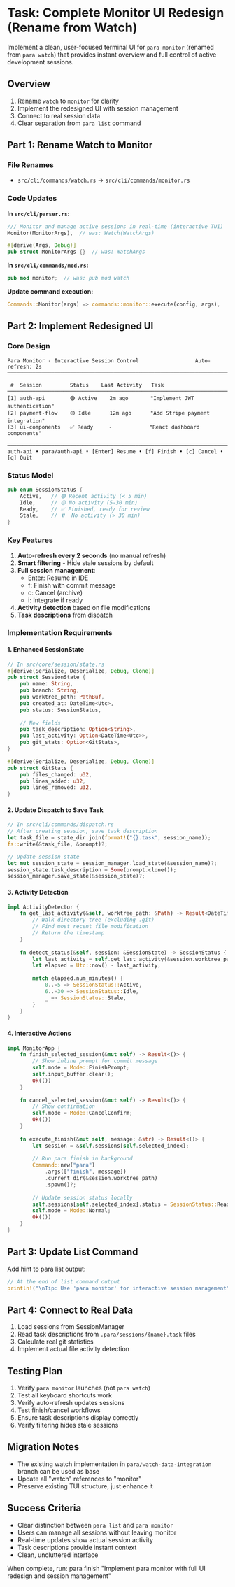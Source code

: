 # Task: Complete Monitor UI Redesign (Rename from Watch)

Implement a clean, user-focused terminal UI for `para monitor` (renamed from `para watch`) that provides instant overview and full control of active development sessions.

## Overview
1. Rename `watch` to `monitor` for clarity
2. Implement the redesigned UI with session management
3. Connect to real session data
4. Clear separation from `para list` command

## Part 1: Rename Watch to Monitor

### File Renames
- `src/cli/commands/watch.rs` → `src/cli/commands/monitor.rs`

### Code Updates

**In `src/cli/parser.rs`:**
```rust
/// Monitor and manage active sessions in real-time (interactive TUI)
Monitor(MonitorArgs),  // was: Watch(WatchArgs)

#[derive(Args, Debug)]
pub struct MonitorArgs {}  // was: WatchArgs
```

**In `src/cli/commands/mod.rs`:**
```rust
pub mod monitor;  // was: pub mod watch
```

**Update command execution:**
```rust
Commands::Monitor(args) => commands::monitor::execute(config, args),
```

## Part 2: Implement Redesigned UI

### Core Design
```
Para Monitor - Interactive Session Control                  Auto-refresh: 2s
────────────────────────────────────────────────────────────────────────────────

 #  Session         Status    Last Activity   Task
───────────────────────────────────────────────────────────────────────────────
[1] auth-api        🟢 Active    2m ago       "Implement JWT authentication"
[2] payment-flow    🟡 Idle      12m ago      "Add Stripe payment integration"  
[3] ui-components   ✅ Ready     -            "React dashboard components"

────────────────────────────────────────────────────────────────────────────────
auth-api • para/auth-api • [Enter] Resume • [f] Finish • [c] Cancel • [q] Quit
```

### Status Model
```rust
pub enum SessionStatus {
    Active,   // 🟢 Recent activity (< 5 min)
    Idle,     // 🟡 No activity (5-30 min)  
    Ready,    // ✅ Finished, ready for review
    Stale,    // ⏸️  No activity (> 30 min)
}
```

### Key Features

1. **Auto-refresh every 2 seconds** (no manual refresh)
2. **Smart filtering** - Hide stale sessions by default
3. **Full session management**:
   - Enter: Resume in IDE
   - f: Finish with commit message
   - c: Cancel (archive)
   - i: Integrate if ready
4. **Activity detection** based on file modifications
5. **Task descriptions** from dispatch

### Implementation Requirements

#### 1. Enhanced SessionState
```rust
// In src/core/session/state.rs
#[derive(Serialize, Deserialize, Debug, Clone)]
pub struct SessionState {
    pub name: String,
    pub branch: String,
    pub worktree_path: PathBuf,
    pub created_at: DateTime<Utc>,
    pub status: SessionStatus,
    
    // New fields
    pub task_description: Option<String>,
    pub last_activity: Option<DateTime<Utc>>,
    pub git_stats: Option<GitStats>,
}

#[derive(Serialize, Deserialize, Debug, Clone)]
pub struct GitStats {
    pub files_changed: u32,
    pub lines_added: u32,
    pub lines_removed: u32,
}
```

#### 2. Update Dispatch to Save Task
```rust
// In src/cli/commands/dispatch.rs
// After creating session, save task description
let task_file = state_dir.join(format!("{}.task", session_name));
fs::write(&task_file, &prompt)?;

// Update session state
let mut session_state = session_manager.load_state(&session_name)?;
session_state.task_description = Some(prompt.clone());
session_manager.save_state(&session_state)?;
```

#### 3. Activity Detection
```rust
impl ActivityDetector {
    fn get_last_activity(&self, worktree_path: &Path) -> Result<DateTime<Utc>> {
        // Walk directory tree (excluding .git)
        // Find most recent file modification
        // Return the timestamp
    }
    
    fn detect_status(&self, session: &SessionState) -> SessionStatus {
        let last_activity = self.get_last_activity(&session.worktree_path)?;
        let elapsed = Utc::now() - last_activity;
        
        match elapsed.num_minutes() {
            0..=5 => SessionStatus::Active,
            6..=30 => SessionStatus::Idle,
            _ => SessionStatus::Stale,
        }
    }
}
```

#### 4. Interactive Actions
```rust
impl MonitorApp {
    fn finish_selected_session(&mut self) -> Result<()> {
        // Show inline prompt for commit message
        self.mode = Mode::FinishPrompt;
        self.input_buffer.clear();
        Ok(())
    }
    
    fn cancel_selected_session(&mut self) -> Result<()> {
        // Show confirmation
        self.mode = Mode::CancelConfirm;
        Ok(())
    }
    
    fn execute_finish(&mut self, message: &str) -> Result<()> {
        let session = &self.sessions[self.selected_index];
        
        // Run para finish in background
        Command::new("para")
            .args(["finish", message])
            .current_dir(&session.worktree_path)
            .spawn()?;
            
        // Update session status locally
        self.sessions[self.selected_index].status = SessionStatus::Ready;
        self.mode = Mode::Normal;
        Ok(())
    }
}
```

## Part 3: Update List Command

Add hint to para list output:
```rust
// At the end of list command output
println!("\nTip: Use 'para monitor' for interactive session management");
```

## Part 4: Connect to Real Data

1. Load sessions from SessionManager
2. Read task descriptions from `.para/sessions/{name}.task` files
3. Calculate real git statistics
4. Implement actual file activity detection

## Testing Plan

1. Verify `para monitor` launches (not `para watch`)
2. Test all keyboard shortcuts work
3. Verify auto-refresh updates sessions
4. Test finish/cancel workflows
5. Ensure task descriptions display correctly
6. Verify filtering hides stale sessions

## Migration Notes

- The existing watch implementation in `para/watch-data-integration` branch can be used as base
- Update all "watch" references to "monitor"
- Preserve existing TUI structure, just enhance it

## Success Criteria

- Clear distinction between `para list` and `para monitor`
- Users can manage all sessions without leaving monitor
- Real-time updates show actual session activity
- Task descriptions provide instant context
- Clean, uncluttered interface

When complete, run: para finish "Implement para monitor with full UI redesign and session management"